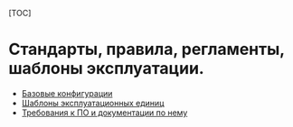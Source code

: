 [TOC]

Стандарты, правила, регламенты, шаблоны эксплуатации.
=====================================================

* [Базовые конфигурации](bases/README.md)
* [Шаблоны эксплуатационных единиц](templates/README.md)
* [Требования к ПО и документации по нему](swspecs/README.md)

